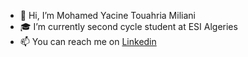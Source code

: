 - 👋 Hi, I’m Mohamed Yacine Touahria Miliani
- 🎓 I’m currently second cycle student at ESI Algeries
- 📫 You can reach me on [Linkedin](https://www.linkedin.com/in/mohamed-yacine-touahria-miliani-846560243/)

<!---
touahriayacine/touahriayacine is a ✨ special ✨ repository because its `README.md` (this file) appears on your GitHub profile.
You can click the Preview link to take a look at your changes.
--->
